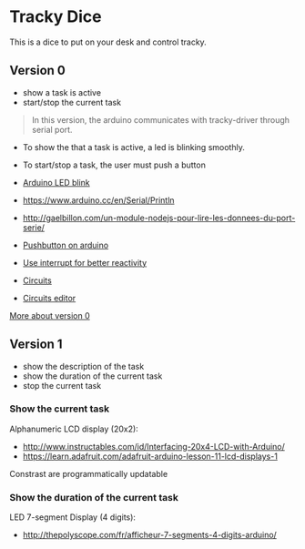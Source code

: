 # Tracky Dice

This is a dice to put on your desk and control tracky.


## Version 0

* show a task is active
* start/stop the current task

> In this version, the arduino communicates with tracky-driver through serial port.

* To show the that a task is active, a led is blinking smoothly.
* To start/stop a task, the user must push a button


* [Arduino LED blink](https://www.arduino.cc/en/Tutorial/Blink)
* https://www.arduino.cc/en/Serial/Println
* http://gaelbillon.com/un-module-nodejs-pour-lire-les-donnees-du-port-serie/
* [Pushbutton on arduino](https://www.arduino.cc/en/tutorial/button)
* [Use interrupt for better reactivity](https://www.arduino.cc/en/Reference/attachInterrupt)
* [Circuits](https://circuits.io/)
* [Circuits editor](https://www.tinkercad.com)

[More about version 0](doc/version-0.md)


## Version 1

* show the description of the task
* show the duration of the current task
* stop the current task


### Show the current task

Alphanumeric LCD display (20x2):

* http://www.instructables.com/id/Interfacing-20x4-LCD-with-Arduino/
* https://learn.adafruit.com/adafruit-arduino-lesson-11-lcd-displays-1

Constrast are programmatically updatable


### Show the duration of the current task

LED 7-segment Display (4 digits):

* http://thepolyscope.com/fr/afficheur-7-segments-4-digits-arduino/
